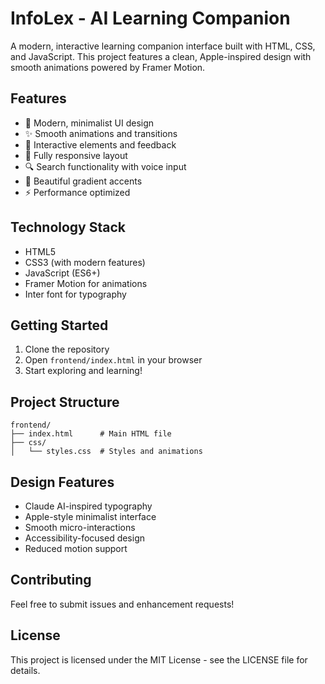 # InfoLex - AI Learning Companion

A modern, interactive learning companion interface built with HTML, CSS, and JavaScript. This project features a clean, Apple-inspired design with smooth animations powered by Framer Motion.

## Features

- 🎨 Modern, minimalist UI design
- ✨ Smooth animations and transitions
- 🎯 Interactive elements and feedback
- 📱 Fully responsive layout
- 🔍 Search functionality with voice input
- 🌈 Beautiful gradient accents
- ⚡️ Performance optimized

## Technology Stack

- HTML5
- CSS3 (with modern features)
- JavaScript (ES6+)
- Framer Motion for animations
- Inter font for typography

## Getting Started

1. Clone the repository
2. Open `frontend/index.html` in your browser
3. Start exploring and learning!

## Project Structure

```
frontend/
├── index.html      # Main HTML file
├── css/
│   └── styles.css  # Styles and animations
```

## Design Features

- Claude AI-inspired typography
- Apple-style minimalist interface
- Smooth micro-interactions
- Accessibility-focused design
- Reduced motion support

## Contributing

Feel free to submit issues and enhancement requests!

## License

This project is licensed under the MIT License - see the LICENSE file for details.
